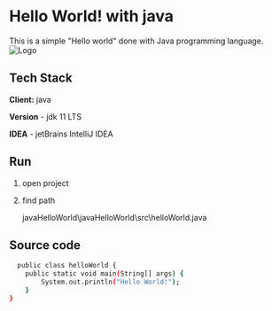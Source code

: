 
# Hello World! with java
This is a simple "Hello world" done with Java programming language.
![Logo](https://static.javatpoint.com/core/images/java-logo1.png)


## Tech Stack

**Client:** java

**Version** - jdk 11 LTS

**IDEA** - jetBrains IntelliJ IDEA
## Run

01. open project
02. find path

    javaHelloWorld\javaHelloWorld\src\helloWorld.java

    
## Source code

```bash
  public class helloWorld {
    public static void main(String[] args) {
        System.out.println("Hello World!");
    }
}

```
